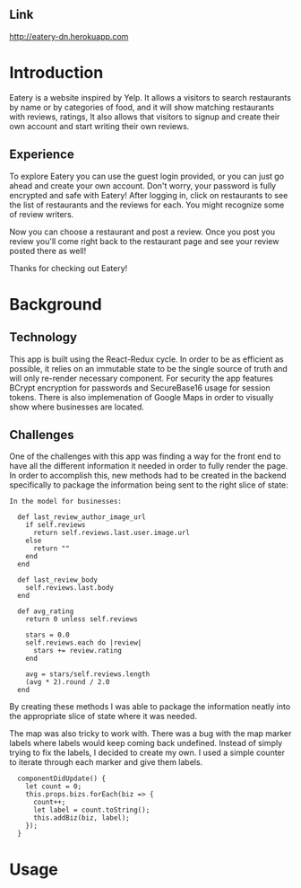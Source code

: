 ## Link
http://eatery-dn.herokuapp.com

# Introduction
Eatery is a website inspired by Yelp. It allows a visitors to search restaurants by name or by categories of food, and it will show matching restaurants with reviews, ratings,  It also allows that visitors to signup and create their own account and start writing their own reviews.


## Experience
To explore Eatery you can use the guest login provided, or you can just go ahead and create your own account. Don't worry, your password is fully encrypted and safe with Eatery! After logging in, click on restaurants to see the list of restaurants and the reviews for each. You might recognize some of review writers.

Now you can choose a restaurant and post a review. Once you post you review you'll come right back to the restaurant page and see your review posted there as well!

Thanks for checking out Eatery!

# Background

## Technology
This app is built using the React-Redux cycle. In order to be as efficient as possible, it relies on an immutable state to be the single source of truth and will only re-render necessary component. For security the app features BCrypt encryption for passwords and SecureBase16 usage for session tokens. There is also implemenation of Google Maps in order to visually show where businesses are located.

## Challenges
One of the challenges with this app was finding a way for the front end to have all the different information it needed in order to fully render the page. In order to accomplish this, new methods had to be created in the backend specifically to package the information being sent to the right slice of state:

```
In the model for businesses:

  def last_review_author_image_url
    if self.reviews
      return self.reviews.last.user.image.url
    else
      return ""
    end
  end

  def last_review_body
    self.reviews.last.body
  end

  def avg_rating
    return 0 unless self.reviews

    stars = 0.0
    self.reviews.each do |review|
      stars += review.rating
    end

    avg = stars/self.reviews.length
    (avg * 2).round / 2.0
  end
```
By creating these methods I was able to package the information neatly into the appropriate slice of state where it was needed.

The map was also tricky to work with. There was a bug with the map marker labels where labels would keep coming back undefined. Instead of simply trying to fix the labels, I decided to create my own. I used a simple counter to iterate through each marker and give them labels.

```
  componentDidUpdate() {
    let count = 0;
    this.props.bizs.forEach(biz => {
      count++;
      let label = count.toString();
      this.addBiz(biz, label);
    });
  }
  ```
# Usage
